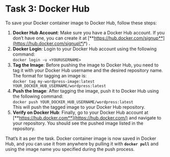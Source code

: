 # Task 3: Docker Hub

To save your Docker container image to Docker Hub, follow these steps:

1. **Docker Hub Account**: Make sure you have a Docker Hub account. If you don’t have one, you can create it at [**https://hub.docker.com/signup**](https://hub.docker.com/signup\*\*) **.**
2. **Docker Login**: Login to your Docker Hub account using the following command:\
   `docker login -u <YOURUSERNAME>`
3. **Tag the Image**: Before pushing the image to Docker Hub, you need to tag it with your Docker Hub username and the desired repository name. The format for tagging an image is:\
   `docker tag my-wordpress-image:latest YOUR_DOCKER_HUB_USERNAME/wordpress:latest`
4. **Push the Image**: After tagging the image, push it to Docker Hub using the following command:\
   `docker push YOUR_DOCKER_HUB_USERNAME/wordpress:latest`\
   This will push the tagged image to your Docker Hub repository.
5. **Verify on Docker Hub**: Finally, go to your Docker Hub account at [**https://hub.docker.com**](https://hub.docker.com/) and navigate to your repository. You should see the pushed image listed in the repository.

That’s it as per the task. Docker container image is now saved in Docker Hub, and you can use it from anywhere by pulling it with **`docker pull`** and using the image name you specified during the push process.

